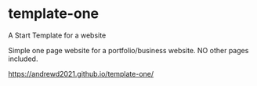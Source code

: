 # template-one
A Start Template for a website


Simple one page website for a portfolio/business website. NO other pages included.

https://andrewd2021.github.io/template-one/
